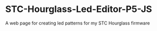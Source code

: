# STC-Hourglass-Led-Editor-P5-JS
A web page for creating led patterns for my STC Hourglass firmware
